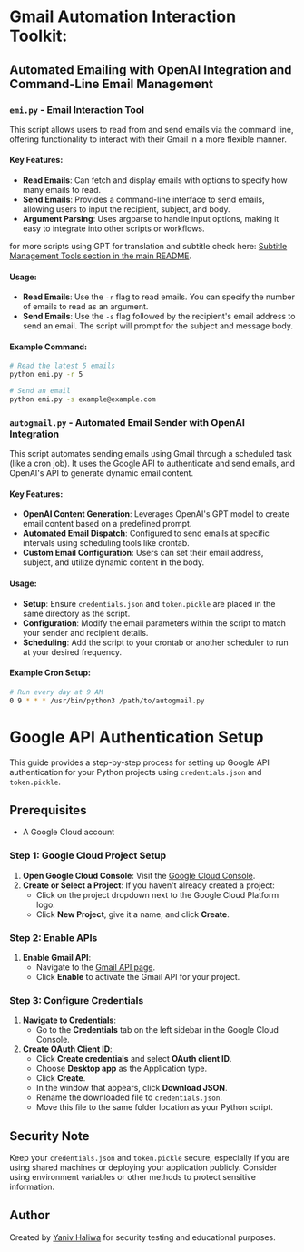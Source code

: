  
# Gmail Automation Interaction Toolkit: 

## Automated Emailing with OpenAI Integration and Command-Line Email Management


### `emi.py` - Email Interaction Tool

This script allows users to read from and send emails via the command line, offering functionality to interact with their Gmail in a more flexible manner.

#### Key Features:
- **Read Emails**: Can fetch and display emails with options to specify how many emails to read.
- **Send Emails**: Provides a command-line interface to send emails, allowing users to input the recipient, subject, and body.
- **Argument Parsing**: Uses argparse to handle input options, making it easy to integrate into other scripts or workflows.

for more scripts using GPT for translation and subtitle check here: [Subtitle Management Tools section in the main README](https://github.com/YanivHaliwa/Linux-Stuff/tree/master?tab=readme-ov-file#subtitle-management-tools).

#### Usage:
- **Read Emails**: Use the `-r` flag to read emails. You can specify the number of emails to read as an argument.
- **Send Emails**: Use the `-s` flag followed by the recipient's email address to send an email. The script will prompt for the subject and message body.

#### Example Command:
```bash
# Read the latest 5 emails
python emi.py -r 5

# Send an email
python emi.py -s example@example.com
```


### `autogmail.py` - Automated Email Sender with OpenAI Integration

This script automates sending emails using Gmail through a scheduled task (like a cron job). It uses the Google API to authenticate and send emails, and OpenAI's API to generate dynamic email content.

#### Key Features:
- **OpenAI Content Generation**: Leverages OpenAI's GPT model to create email content based on a predefined prompt.
- **Automated Email Dispatch**: Configured to send emails at specific intervals using scheduling tools like crontab.
- **Custom Email Configuration**: Users can set their email address, subject, and utilize dynamic content in the body.

#### Usage:
- **Setup**: Ensure `credentials.json` and `token.pickle` are placed in the same directory as the script.
- **Configuration**: Modify the email parameters within the script to match your sender and recipient details.
- **Scheduling**: Add the script to your crontab or another scheduler to run at your desired frequency.

#### Example Cron Setup:
```bash
# Run every day at 9 AM
0 9 * * * /usr/bin/python3 /path/to/autogmail.py
```

# Google API Authentication Setup

This guide provides a step-by-step process for setting up Google API authentication for your Python projects using `credentials.json` and `token.pickle`.

## Prerequisites

- A Google Cloud account


### Step 1: Google Cloud Project Setup

1. **Open Google Cloud Console**: Visit the [Google Cloud Console](https://console.cloud.google.com/apis/dashboard).
2. **Create or Select a Project**: If you haven't already created a project:
    - Click on the project dropdown next to the Google Cloud Platform logo.
    - Click **New Project**, give it a name, and click **Create**.

### Step 2: Enable APIs

1. **Enable Gmail API**:
   - Navigate to the [Gmail API page](https://console.cloud.google.com/apis/library/gmail.googleapis.com?project=email-392618).
   - Click **Enable** to activate the Gmail API for your project.

### Step 3: Configure Credentials

1. **Navigate to Credentials**:
   - Go to the **Credentials** tab on the left sidebar in the Google Cloud Console.
2. **Create OAuth Client ID**:
   - Click **Create credentials** and select **OAuth client ID**.
   - Choose **Desktop app** as the Application type.
   - Click **Create**.
   - In the window that appears, click **Download JSON**.
   - Rename the downloaded file to `credentials.json`.
   - Move this file to the same folder location as your Python script.

## Security Note

Keep your `credentials.json` and `token.pickle` secure, especially if you are using shared machines or deploying your application publicly. Consider using environment variables or other methods to protect sensitive information.

## Author

Created by [Yaniv Haliwa](https://github.com/YanivHaliwa) for security testing and educational purposes.



 